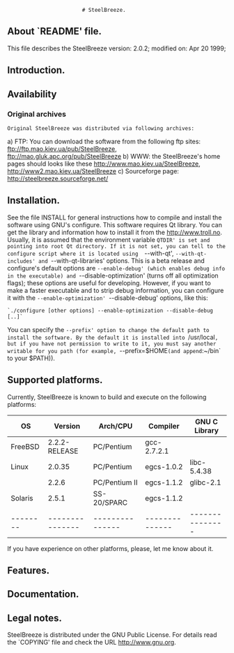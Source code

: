 

                            # SteelBreeze.



   ## About `README' file.
   
   This file describes the SteelBreeze version: 	2.0.2;
             modified                      on: 		Apr 20 1999;



   ## Introduction.
   


   ## Availability
   ### Original archives

    Original SteelBreeze was distributed via following archives:

   a) FTP: You can download the software from the following ftp sites:
	ftp://ftp.mao.kiev.ua/pub/SteelBreeze,
	ftp://mao.gluk.apc.org/pub/SteelBreeze
   b) WWW: the SteelBreeze's home pages should looks like these
	http://www.mao.kiev.ua/SteelBreeze,
	http://www2.mao.kiev.ua/SteelBreeze
   c) Sourceforge page: http://steelbreeze.sourceforge.net/


   ## Installation.

   See the file INSTALL for general instructions how to compile and install
the software using GNU's configure.
   This software requires Qt library. You can get the library and information
how to install it from the http://www.troll.no. Usually, it is assumed that the
environment variable `QTDIR' is set and pointing into root Qt directory. If it
is not set, you can tell to the configure script where it is located using 
`--with-qt', `--with-qt-includes' and `--with-qt-libraries' options.
   This is a beta release and configure's default options are `--enable-debug'
(which enables debug info in the executable) and `--disable-optimization' (turns
off all optimization flags); these options are useful for developing. However,
if you want to make a faster executable and to strip debug information, you can 
configure it with the `--enable-optimization' `--disable-debug' options, like
this:

	`./configure [other options] --enable-optimization --disable-debug [..]`

   You can specify the `--prefix' option to change the default path to install
the software. By the default it is installed into `/usr/local`, but if you
have not permission to write to it, you must say another writable for you path
(for example, `--prefix=$HOME` (and append `:~/bin` to your $PATH)).



   ## Supported platforms.

   Currently, SteelBreeze is known to build and execute on the following
platforms:

OS      | Version       | Arch/CPU      |  Compiler    |  GNU C Library
--------|---------------|---------------|--------------|--------------
FreeBSD | 2.2.2-RELEASE | PC/Pentium    |  gcc-2.7.2.1 |
Linux   | 2.0.35        | PC/Pentium    |  egcs-1.0.2  |  libc-5.4.38
        | 2.2.6         | PC/Pentium II |  egcs-1.1.2  |  glibc-2.1
Solaris | 2.5.1         | SS-20/SPARC   |  egcs-1.1.2  |
--------|---------------|---------------|--------------|---------------

If you have experience on other platforms, please, let me know about it.


   ## Features.


   ## Documentation.


   ## Legal notes.

   SteelBreeze is distributed under the GNU Public License. For details
read the `COPYING' file and check the URL http://www.gnu.org.


